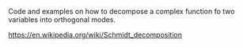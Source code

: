 Code and examples on how to decompose a complex function fo two variables into orthogonal modes.

https://en.wikipedia.org/wiki/Schmidt_decomposition
